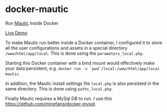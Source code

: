 # docker-mautic
Run [Mautic](https://github.com/mautic/mautic) Inside Docker

[Live Demo](https://demo.legionx.org/launch)

To make Mautic run better inside a Docker container, I configured it to store all the user configurations and assets in a special directory ```/www/html/app/local```.  This is done using the ```parameters_local.php```.  

Starting this Docker container with a bind mount would effectively make your data persistent, e.g. ```docker run -v `pwd`/local:/www/html/app/local mautic```.

In addition, the Mautic install settings file ```local.php``` is also persisted in the same directory.  This is done using ```paths_local.php```.

Finally Mautic requires a MySql DB to run.  I use this https://github.com/mingfang/docker-mysql.
